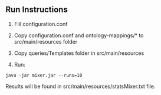 Run Instructions
-----

1) Fill configuration.conf

2) Copy configuration.conf and ontology-mappings/* to src/main/resources folder

3) Copy queries/Templates folder in src/main/resources

4) Run:

~~~
java -jar mixer.jar --runs=10
~~~

Results will be found in src/main/resources/statsMixer.txt file.